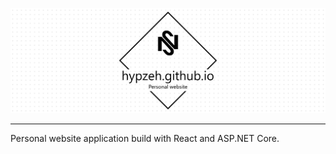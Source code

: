 ![hypzeh.github.io](./docs/assets/project-title.png)

---

Personal website application build with React and ASP.NET Core.